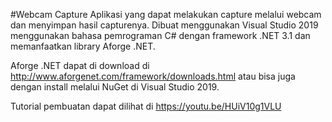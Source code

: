 #Webcam Capture
Aplikasi yang dapat melakukan capture melalui webcam dan menyimpan hasil capturenya. Dibuat menggunakan Visual Studio 2019 menggunakan bahasa pemrograman C# dengan framework .NET 3.1 dan memanfaatkan library Aforge .NET.

Aforge .NET dapat di download di http://www.aforgenet.com/framework/downloads.html atau bisa juga dengan install melalui NuGet di Visual Studio 2019.

Tutorial pembuatan dapat dilihat di https://youtu.be/HUiV10g1VLU
